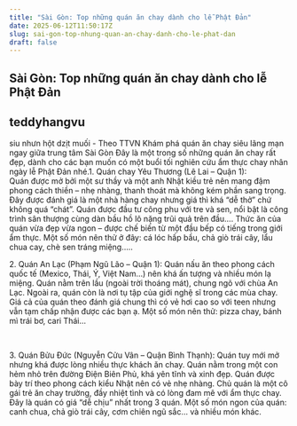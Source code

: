 ```yaml
---
title: "Sài Gòn: Top những quán ăn chay dành cho lễ Phật Đản"
date: 2025-06-12T11:50:17Z
slug: sai-gon-top-nhung-quan-an-chay-danh-cho-le-phat-dan
draft: false
---
```


## Sài Gòn: Top những quán ăn chay dành cho lễ Phật Đản

## teddyhangvu

siu nhưn hột dzịt muối - Theo TTVN​
 Khám phá quán ăn chay siêu lãng mạn ngay giữa trung tâm Sài Gòn
​Đây là một trong số những quán ăn chay rất đẹp, dành cho các bạn muốn có một buổi tối nghiên cứu ẩm thực chay nhân ngày lễ Phật Đản nhé.​1. Quán chay Yêu Thương (Lê Lai – Quận 1):  
Quán được mở bởi một sư thầy và một anh Nhật kiều trẻ nên mang đậm phong cách thiền – nhẹ nhàng, thanh thoát mà không kém phần sang trọng. Đây được đánh giá là một nhà hàng chay nhưng giá thì khá “dễ thở” chứ không quá “chát”. Quán được đầu tư công phu với tre và sen, nổi bật là công trình sân thượng cùng dàn bầu hồ lô nặng trũi quả trên đầu….
Thức ăn của quán vừa đẹp vừa ngon – được chế biến từ một đầu bếp có tiếng trong giới ẩm thực. Một số món nên thử ở đây: cá lóc hấp bầu, chả giò trái cây, lẩu chua cay, chè sen tráng miệng…..







​2. Quán An Lạc (Phạm Ngũ Lão – Quận 1): 
Quán nấu ăn theo phong cách quốc tế (Mexico, Thái, Ý, Việt Nam…) nên khá ấn tượng và nhiều món lạ miệng. Quán nằm trên lầu (ngoài trời thoáng mát), chung ngõ với chùa An Lạc. Ngoài ra, quán còn là nơi tụ tập của giới nghệ sĩ trong các mùa chay. Giá cả của quán theo đánh giá chung thì có vẻ hơi cao so với teen nhưng vẫn tạm chấp nhận được các bạn ạ.
Một số món nên thử: pizza chay, bánh mì trái bơ, cari Thái…

​






​3. Quán Bửu Đức (Nguyễn Cửu Vân – Quận Bình Thạnh):
Quán tuy mới mở nhưng khá được lòng nhiều thực khách ăn chay. Quán nằm trong một con hẻm nhỏ trên đường Điện Biên Phủ, khá yên tĩnh và xinh đẹp. Quán được bày trí theo phong cách kiểu Nhật nên có vẻ nhẹ nhàng.
Chủ quán là một cô gái trẻ ăn chay trường, đầy nhiệt tình và có lòng đam mê với ẩm thực chay. Đây là quán có giá “dễ chịu” nhất trong 3 quán. Một số món ngon của quán: canh chua, chả giò trái cây, cơm chiên ngũ sắc… và nhiều món khác.






​​